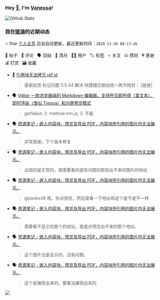 ### Hey 👋, I'm [Vanessa](http://vanessa.b3log.org/)!

![Github Stats](https://github-readme-stats.vercel.app/api?username=Vanessa219&show_icons=true)

<!--events start -->

### 我在[链滴](https://ld246.com)的近期动态

⭐️ Star [个人主页](https://github.com/Vanessa219/Vanessa219) 后会自动更新，最近更新时间：`2020-12-26 08:17:26`

📝 帖子 &nbsp; 💬 评论 &nbsp; 🗣 回帖 &nbsp; 🌙 清月 &nbsp; 👨‍💻 用户 &nbsp; 🏷️ 标签 &nbsp; ⭐️ 关注 &nbsp; 👍 赞同 &nbsp; 💗 感谢 &nbsp; 💰 打赏 &nbsp; 🗃 收藏

* 💬 [引用块无法拷贝 ref id](https://ld246.com/article/1608904296236/comment/1608915699809#comments)

  > 感谢反馈 标记问题 0.5.44 解决 快捷键后期会统一再次规划： [链接]
* 🗣 [Vditor 一款浏览器端的 Markdown 编辑器，支持所见即所得（富文本）、即时渲染（类似 Typora）和分屏预览模式](https://ld246.com/article/1549638745630/comment/1608894753653#comments)

  > getValue; 2. method.min.js; 3. 不能
* 🗣 [思源笔记 - 嵌入内容块，预览及导出 PDF，内容块所引用的图片均无法展示。](https://ld246.com/article/1608650228744/comment/1608795588836#comments)

  > 非常感谢，下个版本修复
* 🗣 [思源笔记 - 嵌入内容块，预览及导出 PDF，内容块所引用的图片均无法展示。](https://ld246.com/article/1608650228744/comment/1608795340732#comments)

  > 出现的是正常的，我需要看的是有问题的那张出不来的图片的地址
* 🗣 [思源笔记 - 嵌入内容块，预览及导出 PDF，内容块所引用的图片均无法展示。](https://ld246.com/article/1608650228744/comment/1608776617264#comments)

  > @jianbo38 嗯，你点预览，然后查看一下地址和这个是不是不一样
* 🗣 [思源笔记 - 嵌入内容块，预览及导出 PDF，内容块所引用的图片均无法展示。](https://ld246.com/article/1608650228744/comment/1608776617264#comments)

  > 需要看不显示的那个的地址。就是点预览出不来的那个地址。
* 🗣 [思源笔记 - 嵌入内容块，预览及导出 PDF，内容块所引用的图片均无法展示。](https://ld246.com/article/1608650228744/comment/1608776617264#comments)

  > 这个图片也是显示的，没有问题。
* 🗣 [思源笔记 - 嵌入内容块，预览及导出 PDF，内容块所引用的图片均无法展示。](https://ld246.com/article/1608650228744/comment/1608765617609#comments)

  > 这个是展现出来的，要看没展现出来的


<!--events end -->

<a title="Hits" target="_blank" href="https://github.com/Vanessa219/Vanessa219"><img src="https://hits.b3log.org/Vanessa219/Vanessa219.svg"></a>
